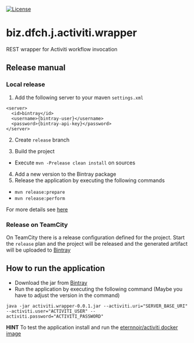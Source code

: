 [![License](https://img.shields.io/badge/license-Apache%20License%202.0-blue.svg)](https://github.com/dfch/biz.dfch.j.activiti.wrapper/blob/master/LICENSE)
# biz.dfch.j.activiti.wrapper

REST wrapper for Activiti workflow invocation

## Release manual

### Local release

1. Add the following server to your maven `settings.xml`
```
<server>
  <id>bintray</id>
  <username>{bintray-user}</username>
  <password>{bintray-api-key}</password>
</server>
```

2. Create `release` branch

3. Build the project

* Execute `mvn -Prelease clean install` on sources

4. Add a new version to the Bintray package
5. Release the application by executing the following commands

* `mvn release:prepare`
* `mvn release:perform`

For more details see [here](http://veithen.github.io/2013/05/26/github-bintray-maven-release-plugin.html)


### Release on TeamCity

On TeamCity there is a release configuration defined for the project. Start the `release` plan and the project will be released and the generated artifact will be uploaded to [Bintray](https://bintray.com/rufer7/maven/biz.dfch.activiti.wrapper/view)


## How to run the application

* Download the jar from [Bintray](https://bintray.com/rufer7/maven/biz.dfch.activiti.wrapper/view)
* Run the application by executing the following command (Maybe you have to adjust the version in the command)

`java -jar activiti.wrapper-0.0.1.jar --activiti.uri="SERVER_BASE_URI" --activiti.user="ACTIVITI_USER" --activiti.password="ACTIVITI_PASSWORD"`


**HINT**
To test the application install and run the [eternnoir/activiti docker image](https://registry.hub.docker.com/u/eternnoir/activiti/)
